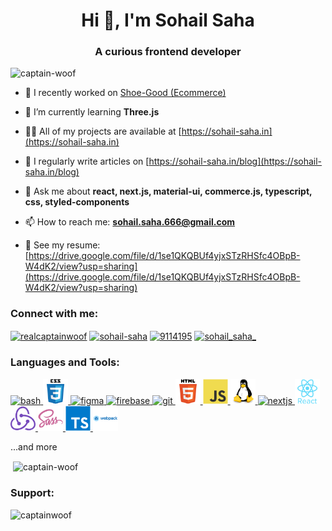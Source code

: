 <h1 align="center">Hi 👋, I'm Sohail Saha</h1>
<h3 align="center">A curious frontend developer</h3>

<p align="left"> <img src="https://komarev.com/ghpvc/?username=captain-woof&label=Profile%20views&color=0e75b6&style=flat" alt="captain-woof" /> </p>


- 🔭 I recently worked on [Shoe-Good (Ecommerce)](https://shoe-good.vercel.app/)

- 🌱 I’m currently learning **Three.js**

- 👨‍💻 All of my projects are available at [https://sohail-saha.in](https://sohail-saha.in)

- 📝 I regularly write articles on [https://sohail-saha.in/blog](https://sohail-saha.in/blog)

- 💬 Ask me about **react, next.js, material-ui, commerce.js, typescript, css, styled-components**

- 📫 How to reach me: **sohail.saha.666@gmail.com**

- 📄 See my resume: [https://drive.google.com/file/d/1se1QKQBUf4yjxSTzRHSfc4OBpB-W4dK2/view?usp=sharing](https://drive.google.com/file/d/1se1QKQBUf4yjxSTzRHSfc4OBpB-W4dK2/view?usp=sharing)

<h3 align="left">Connect with me:</h3>
<p align="left">
<a href="https://twitter.com/realcaptainwoof" target="blank"><img align="center" src="https://raw.githubusercontent.com/rahuldkjain/github-profile-readme-generator/master/src/images/icons/Social/twitter.svg" alt="realcaptainwoof" height="30" width="40" /></a>
<a href="https://linkedin.com/in/sohail-saha" target="blank"><img align="center" src="https://raw.githubusercontent.com/rahuldkjain/github-profile-readme-generator/master/src/images/icons/Social/linked-in-alt.svg" alt="sohail-saha" height="30" width="40" /></a>
<a href="https://stackoverflow.com/users/9114195" target="blank"><img align="center" src="https://raw.githubusercontent.com/rahuldkjain/github-profile-readme-generator/master/src/images/icons/Social/stack-overflow.svg" alt="9114195" height="30" width="40" /></a>
<a href="https://instagram.com/sohail_saha_" target="blank"><img align="center" src="https://raw.githubusercontent.com/rahuldkjain/github-profile-readme-generator/master/src/images/icons/Social/instagram.svg" alt="sohail_saha_" height="30" width="40" /></a>
</p>

<h3 align="left">Languages and Tools:</h3>
<p align="left"> <a href="https://www.gnu.org/software/bash/" target="_blank" rel="noreferrer"> <img src="https://www.vectorlogo.zone/logos/gnu_bash/gnu_bash-icon.svg" alt="bash" width="40" height="40"/> </a> <a href="https://www.w3schools.com/css/" target="_blank" rel="noreferrer"> <img src="https://raw.githubusercontent.com/devicons/devicon/master/icons/css3/css3-original-wordmark.svg" alt="css3" width="40" height="40"/> </a> <a href="https://www.figma.com/" target="_blank" rel="noreferrer"> <img src="https://www.vectorlogo.zone/logos/figma/figma-icon.svg" alt="figma" width="40" height="40"/> </a> <a href="https://firebase.google.com/" target="_blank" rel="noreferrer"> <img src="https://www.vectorlogo.zone/logos/firebase/firebase-icon.svg" alt="firebase" width="40" height="40"/> </a> <a href="https://git-scm.com/" target="_blank" rel="noreferrer"> <img src="https://www.vectorlogo.zone/logos/git-scm/git-scm-icon.svg" alt="git" width="40" height="40"/> </a> <a href="https://www.w3.org/html/" target="_blank" rel="noreferrer"> <img src="https://raw.githubusercontent.com/devicons/devicon/master/icons/html5/html5-original-wordmark.svg" alt="html5" width="40" height="40"/> </a> <a href="https://developer.mozilla.org/en-US/docs/Web/JavaScript" target="_blank" rel="noreferrer"> <img src="https://raw.githubusercontent.com/devicons/devicon/master/icons/javascript/javascript-original.svg" alt="javascript" width="40" height="40"/> </a> <a href="https://www.linux.org/" target="_blank" rel="noreferrer"> <img src="https://raw.githubusercontent.com/devicons/devicon/master/icons/linux/linux-original.svg" alt="linux" width="40" height="40"/> </a> <a href="https://nextjs.org/" target="_blank" rel="noreferrer"> <img src="https://cdn.worldvectorlogo.com/logos/nextjs-2.svg" alt="nextjs" width="40" height="40"/> </a> <a href="https://reactjs.org/" target="_blank" rel="noreferrer"> <img src="https://raw.githubusercontent.com/devicons/devicon/master/icons/react/react-original-wordmark.svg" alt="react" width="40" height="40"/> </a> <a href="https://redux.js.org" target="_blank" rel="noreferrer"> <img src="https://raw.githubusercontent.com/devicons/devicon/master/icons/redux/redux-original.svg" alt="redux" width="40" height="40"/> </a> <a href="https://sass-lang.com" target="_blank" rel="noreferrer"> <img src="https://raw.githubusercontent.com/devicons/devicon/master/icons/sass/sass-original.svg" alt="sass" width="40" height="40"/> </a> <a href="https://www.typescriptlang.org/" target="_blank" rel="noreferrer"> <img src="https://raw.githubusercontent.com/devicons/devicon/master/icons/typescript/typescript-original.svg" alt="typescript" width="40" height="40"/> </a> <a href="https://webpack.js.org" target="_blank" rel="noreferrer"> <img src="https://raw.githubusercontent.com/devicons/devicon/d00d0969292a6569d45b06d3f350f463a0107b0d/icons/webpack/webpack-original-wordmark.svg" alt="webpack" width="40" height="40"/> </a> </p>
<p>...and more</p>

<p>&nbsp;<img align="center" src="https://github-readme-stats.vercel.app/api?username=captain-woof&show_icons=true&locale=en" alt="captain-woof" /></p>

<h3 align="left">Support:</h3>
<p><a href="https://www.buymeacoffee.com/captainwoof"> <img align="left" src="https://cdn.buymeacoffee.com/buttons/v2/default-yellow.png" height="50" width="210" alt="captainwoof" /></a></p><br><br>
